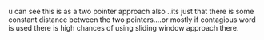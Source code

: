u can see this is as a two pointer approach also ..its just that there is some constant distance between the two pointers....or mostly if contagious word is used there is high chances of using sliding window approach there.

